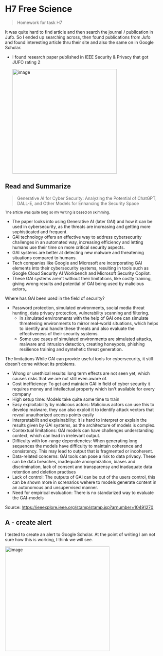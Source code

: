 # H7 Free Science
> Homework for task  H7

It was quite hard to find article and then search the journal / publication in Jufo. So I ended up searching across, then found publications from Jufo and found interesting article thru their site and also the same on in Google Scholar. 
* I found research paper published in IEEE Security & Privacy that got JUFO rating 2
  
  <img width="343" alt="image" src="https://github.com/user-attachments/assets/9fdf391e-a713-4620-9918-b2840bb7d72a">

## Read and Summarize
> Generative AI for Cyber Security: Analyzing the Potential of ChatGPT, DALL-E, and Other Models for Enhancing the Security Space

<sub>The article was quite long so my writing is based on skimming.</sub>

* The paper looks into using Generative AI (later GAI) and how it can be used in cybersecurity, as the threats are increasing and getting more sophisticated and frequent.
* GAI technology offers an effective way to address cybersecurity challenges in an automated way, increasing efficiency and letting humans use their time on more critical security aspects.
* GAI systems are better at detecting new malware and threatening situations compared to humans.
* Tech companies like Google and Microsoft are incorporating GAI elements into their cybersecurity systems, resulting in tools such as Google Cloud Security AI Workbench and Microsoft Security Copilot.
* These GAI systems aren't without their limitations, like costly training, giving wrong results and potential of GAI being used by malicious actors,. 

Where has GAI been used in the field of security?
* Password protection, simulated environments, social media threat hunting, data privacy protection, vulnerability scanning and filtering.
    * In simulated environments with the help of GAI one can simulate threatening environments to mirror real-world situations, which helps to identify and handle these threats and also evaluate the effectiveness of their security systems.
    * Some use cases of simulated environments are simulated attacks, malware and intrusion detection, creating honeypots, phishing resilience training and syntehetic threat generation.

The limitations
While GAI can provide useful tools for cybersecurity, it still doesn't come without its problems.

* Wrong or unethical results: long term effects are not seen yet, which causes risks that we are not still even aware of. 
* Cost inefficiency: To get and maintain GAI in field of cyber security it requires money and intellectual property which isn't available for every company
* High setup time: Models take quite some time to train
* Easy exploitability by malicious actors: Malicious actors can use this to develop malware, they can also exploit it to identify attack vectors that reveal unauthorized access points easily
* Interpretabilit and explainability: It is hard to interpret or explain the results given by GAI systems, as the architecture of models is complex. 
* Contextual limitations: GAI models can have challenges understanding context, which can lead in irrelevant output. 
* Difficulty with lon-range dependencies: When generating long sequences the models have difficulty to maintain coherence and consistency. This may lead to output that is fragmented or incoherent. 
* Data-related concerns: GAI tools can pose a risk to data privacy. These can be data breaches, inadequate anonymization, biases and discrimination, lack of consent and transparensy and inadaquate data retention and deletion practises
* Lack of control: The outputs of GAI can be out of the users control, this can be shown more in screnarios wehere to models generate content in an autonomous and unsupervised manner.
* Need for empirical evaluation: There is no standarized way to evaluate the GAI-models 

Source: https://ieeexplore.ieee.org/stamp/stamp.jsp?arnumber=10491270

## A - create alert

I tested to create an alert to Google Scholar. At the point of writing I am not sure how this is working, I think we will see.

<img width="343" alt="image" src="https://github.com/user-attachments/assets/e1149be5-06d7-4935-9860-b09a43734885">
